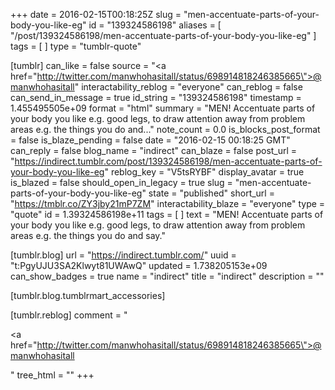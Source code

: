 +++
date = 2016-02-15T00:18:25Z
slug = "men-accentuate-parts-of-your-body-you-like-eg"
id = "139324586198"
aliases = [ "/post/139324586198/men-accentuate-parts-of-your-body-you-like-eg" ]
tags = [ ]
type = "tumblr-quote"

[tumblr]
can_like = false
source = "<a href=\"http://twitter.com/manwhohasitall/status/698914818246385665\">@manwhohasitall</a>"
interactability_reblog = "everyone"
can_reblog = false
can_send_in_message = true
id_string = "139324586198"
timestamp = 1.455495505e+09
format = "html"
summary = "MEN! Accentuate parts of your body you like e.g. good legs, to draw attention away from problem areas e.g. the things you do and..."
note_count = 0.0
is_blocks_post_format = false
is_blaze_pending = false
date = "2016-02-15 00:18:25 GMT"
can_reply = false
blog_name = "indirect"
can_blaze = false
post_url = "https://indirect.tumblr.com/post/139324586198/men-accentuate-parts-of-your-body-you-like-eg"
reblog_key = "V5tsRYBF"
display_avatar = true
is_blazed = false
should_open_in_legacy = true
slug = "men-accentuate-parts-of-your-body-you-like-eg"
state = "published"
short_url = "https://tmblr.co/ZY3jby21mP7ZM"
interactability_blaze = "everyone"
type = "quote"
id = 1.39324586198e+11
tags = [ ]
text = "MEN! Accentuate parts of your body you like e.g. good legs, to draw attention away from problem areas e.g. the things you do and say."

[tumblr.blog]
url = "https://indirect.tumblr.com/"
uuid = "t:PgyUJU3SA2Klwyt81UWAwQ"
updated = 1.738205153e+09
can_show_badges = true
name = "indirect"
title = "indirect"
description = ""

[tumblr.blog.tumblrmart_accessories]

[tumblr.reblog]
comment = "<p><a href=\"http://twitter.com/manwhohasitall/status/698914818246385665\">@manwhohasitall</a></p>"
tree_html = ""
+++
